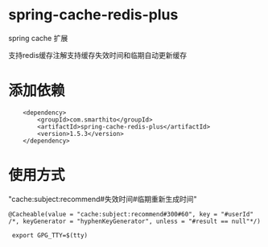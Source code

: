 # spring-cache-redis-plus

spring cache 扩展

支持redis缓存注解支持缓存失效时间和临期自动更新缓存

# 添加依赖

```
    <dependency>
        <groupId>com.smarthito</groupId>
        <artifactId>spring-cache-redis-plus</artifactId>
        <version>1.5.3</version>
    </dependency>
```

# 使用方式

"cache:subject:recommend#失效时间#临期重新生成时间"

```
@Cacheable(value = "cache:subject:recommend#300#60", key = "#userId" /*, keyGenerator = "hyphenKeyGenerator", unless = "#result == null"*/)
```

```
 export GPG_TTY=$(tty)
```
